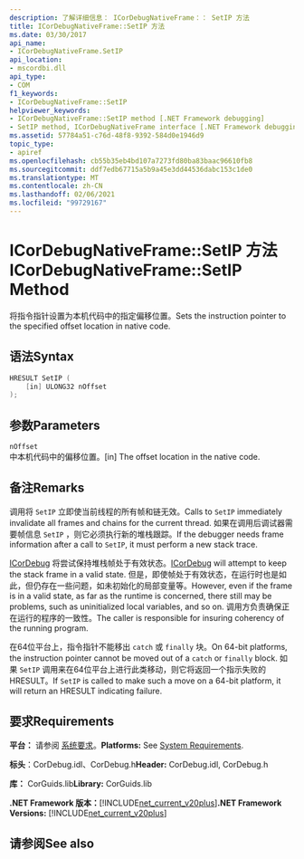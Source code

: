 ```yaml
---
description: 了解详细信息： ICorDebugNativeFrame：： SetIP 方法
title: ICorDebugNativeFrame::SetIP 方法
ms.date: 03/30/2017
api_name:
- ICorDebugNativeFrame.SetIP
api_location:
- mscordbi.dll
api_type:
- COM
f1_keywords:
- ICorDebugNativeFrame::SetIP
helpviewer_keywords:
- ICorDebugNativeFrame::SetIP method [.NET Framework debugging]
- SetIP method, ICorDebugNativeFrame interface [.NET Framework debugging]
ms.assetid: 57784a51-c76d-48f8-9392-584d0e1946d9
topic_type:
- apiref
ms.openlocfilehash: cb55b35eb4bd107a7273fd80ba83baac96610fb8
ms.sourcegitcommit: ddf7edb67715a5b9a45e3dd44536dabc153c1de0
ms.translationtype: MT
ms.contentlocale: zh-CN
ms.lasthandoff: 02/06/2021
ms.locfileid: "99729167"
---
```

# <a name="icordebugnativeframesetip-method"></a><span data-ttu-id="4a06a-103">ICorDebugNativeFrame::SetIP 方法</span><span class="sxs-lookup"><span data-stu-id="4a06a-103">ICorDebugNativeFrame::SetIP Method</span></span>

<span data-ttu-id="4a06a-104">将指令指针设置为本机代码中的指定偏移位置。</span><span class="sxs-lookup"><span data-stu-id="4a06a-104">Sets the instruction pointer to the specified offset location in native code.</span></span>  
  
## <a name="syntax"></a><span data-ttu-id="4a06a-105">语法</span><span class="sxs-lookup"><span data-stu-id="4a06a-105">Syntax</span></span>  
  
```cpp  
HRESULT SetIP (  
    [in] ULONG32 nOffset  
);  
```  
  
## <a name="parameters"></a><span data-ttu-id="4a06a-106">参数</span><span class="sxs-lookup"><span data-stu-id="4a06a-106">Parameters</span></span>  

 `nOffset`  
 <span data-ttu-id="4a06a-107">中本机代码中的偏移位置。</span><span class="sxs-lookup"><span data-stu-id="4a06a-107">[in] The offset location in the native code.</span></span>  
  
## <a name="remarks"></a><span data-ttu-id="4a06a-108">备注</span><span class="sxs-lookup"><span data-stu-id="4a06a-108">Remarks</span></span>  

 <span data-ttu-id="4a06a-109">调用将 `SetIP` 立即使当前线程的所有帧和链无效。</span><span class="sxs-lookup"><span data-stu-id="4a06a-109">Calls to `SetIP` immediately invalidate all frames and chains for the current thread.</span></span> <span data-ttu-id="4a06a-110">如果在调用后调试器需要帧信息 `SetIP` ，则它必须执行新的堆栈跟踪。</span><span class="sxs-lookup"><span data-stu-id="4a06a-110">If the debugger needs frame information after a call to `SetIP`, it must perform a new stack trace.</span></span>  
  
 <span data-ttu-id="4a06a-111">[ICorDebug](icordebug-interface.md) 将尝试保持堆栈帧处于有效状态。</span><span class="sxs-lookup"><span data-stu-id="4a06a-111">[ICorDebug](icordebug-interface.md) will attempt to keep the stack frame in a valid state.</span></span> <span data-ttu-id="4a06a-112">但是，即使帧处于有效状态，在运行时也是如此，但仍存在一些问题，如未初始化的局部变量等。</span><span class="sxs-lookup"><span data-stu-id="4a06a-112">However, even if the frame is in a valid state, as far as the runtime is concerned, there still may be problems, such as uninitialized local variables, and so on.</span></span> <span data-ttu-id="4a06a-113">调用方负责确保正在运行的程序的一致性。</span><span class="sxs-lookup"><span data-stu-id="4a06a-113">The caller is responsible for insuring coherency of the running program.</span></span>  
  
 <span data-ttu-id="4a06a-114">在64位平台上，指令指针不能移出 `catch` 或 `finally` 块。</span><span class="sxs-lookup"><span data-stu-id="4a06a-114">On 64-bit platforms, the instruction pointer cannot be moved out of a `catch` or `finally` block.</span></span> <span data-ttu-id="4a06a-115">如果 `SetIP` 调用来在64位平台上进行此类移动，则它将返回一个指示失败的 HRESULT。</span><span class="sxs-lookup"><span data-stu-id="4a06a-115">If `SetIP` is called to make such a move on a 64-bit platform, it will return an HRESULT indicating failure.</span></span>  
  
## <a name="requirements"></a><span data-ttu-id="4a06a-116">要求</span><span class="sxs-lookup"><span data-stu-id="4a06a-116">Requirements</span></span>  

 <span data-ttu-id="4a06a-117">**平台：** 请参阅 [系统要求](../../get-started/system-requirements.md)。</span><span class="sxs-lookup"><span data-stu-id="4a06a-117">**Platforms:** See [System Requirements](../../get-started/system-requirements.md).</span></span>  
  
 <span data-ttu-id="4a06a-118">**标头**：CorDebug.idl、CorDebug.h</span><span class="sxs-lookup"><span data-stu-id="4a06a-118">**Header:** CorDebug.idl, CorDebug.h</span></span>  
  
 <span data-ttu-id="4a06a-119">**库：** CorGuids.lib</span><span class="sxs-lookup"><span data-stu-id="4a06a-119">**Library:** CorGuids.lib</span></span>  
  
 <span data-ttu-id="4a06a-120">**.NET Framework 版本：**[!INCLUDE[net_current_v20plus](../../../../includes/net-current-v20plus-md.md)]</span><span class="sxs-lookup"><span data-stu-id="4a06a-120">**.NET Framework Versions:** [!INCLUDE[net_current_v20plus](../../../../includes/net-current-v20plus-md.md)]</span></span>  
  
## <a name="see-also"></a><span data-ttu-id="4a06a-121">请参阅</span><span class="sxs-lookup"><span data-stu-id="4a06a-121">See also</span></span>
